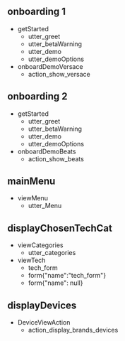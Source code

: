 ## onboarding 1
* getStarted
    - utter_greet
    - utter_betaWarning
    - utter_demo
    - utter_demoOptions
* onboardDemoVersace
    - action_show_versace  

## onboarding 2
* getStarted
    - utter_greet
    - utter_betaWarning
    - utter_demo
    - utter_demoOptions
* onboardDemoBeats
    - action_show_beats 

## mainMenu
* viewMenu
    - utter_Menu

## displayChosenTechCat
* viewCategories
    - utter_categories
* viewTech
    - tech_form
    - form{"name":"tech_form"}
    - form{"name": null}

## displayDevices
* DeviceViewAction
    - action_display_brands_devices